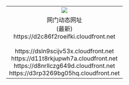 ﻿<table>
  <tr></tr>
  <tr><td colspan=2 align=center><img src="https://d2c86f2roeifki.cloudfront.net/Up/oGate.jpg" /></td></tr>
  <tr><td colspan=2 align=center>网门动态网址<br/>(最新)
<br>https://d2c86f2roeifki.cloudfront.net
<br/>
<br>https://dsln9scijv53x.cloudfront.net
<br>https://d11t8rkjupwh7a.cloudfront.net
<br>https://d8nrllczg649d.cloudfront.net
<br>https://d3rp3269bg05hq.cloudfront.net
    </td>
  </tr>
</table>

